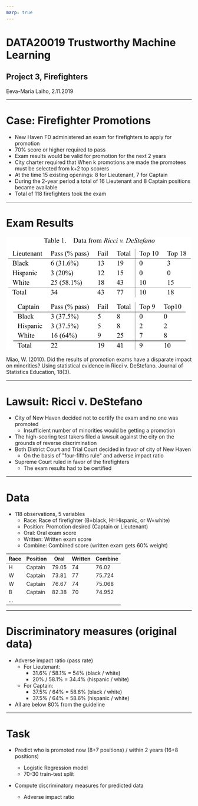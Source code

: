 ```yaml
---
marp: true
---
```


# DATA20019 Trustworthy Machine Learning

## Project 3, Firefighters

Eeva-Maria Laiho, 2.11.2019

---

# Case: Firefighter Promotions

* New Haven FD administered an exam for firefighters to apply for promotion 
* 70% score or higher required to pass
* Exam results would be valid for promotion for the next 2 years 
* City charter required that When k promotions are made the promotees must be selected from k+2 top scorers 
* At the time 15 existing openings: 8 for Lieutenant, 7 for Captain
* During the 2-year period a total of 16 Lieutenant and 8 Captain positions became available
* Total of 118 firefighters took the exam

---

# Exam Results

![Exam results](./exam_results.png)

Miao, W. (2010). Did the results of promotion exams have a disparate impact on minorities? Using statistical evidence in Ricci v. DeStefano. Journal of Statistics Education, 18(3).

---

# Lawsuit: Ricci v. DeStefano

* City of New Haven decided not to certify the exam and no one was promoted
    * Insufficient number of minorities would be getting a promotion 
* The high-scoring test takers filed a lawsuit against the city on the grounds of reverse discrimination
* Both District Court and Trial Court decided in favor of city of New Haven
    * On the basis of "four-fifths rule" and adverse impact ratio 
* Supreme Court ruled in favor of the firefighters
    * The exam results had to be certified



---

# Data

* 118 observations, 5 variables
    * Race: Race of firefighter (B=black, H=Hispanic, or W=white)
    * Position: Promotion desired (Captain or Lieutenant)
    * Oral: Oral exam score
    * Written: Written exam score
    * Combine: Combined score (written exam gets 60% weight)

| Race | Position | Oral | Written | Combine |
| --- | --- | --- | --- | --- |
| H | Captain | 79.05 | 74 | 76.02 |
| W | Captain | 73.81 | 77 | 75.724 |
| W | Captain | 76.67 | 74 | 75.068 |
| B | Captain | 82.38 | 70 | 74.952 |
|...|

---

# Discriminatory measures (original data)

* Adverse impact ratio (pass rate)
    * For Lieutenant:
        * 31.6% / 58.1% = 54% (black / white)
        * 20% / 58.1% = 34.4% (hispanic / white)
    * For Captain:
        * 37.5% / 64% = 58.6% (black / white)
        * 37.5% / 64% = 58.6% (hispanic / white)
* All are below 80% from the guideline


---

# Task

* Predict who is promoted now (8+7 positions) / within 2 years (16+8 positions)
    * Logistic Regression model
    * 70-30 train-test split

* Compute discriminatory measures for predicted data
    * Adverse impact ratio


